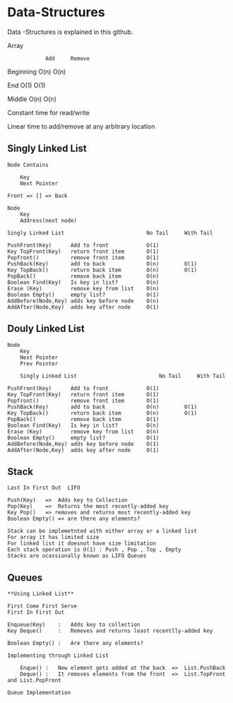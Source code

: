 # Data-Structures
Data -Structures is explained in this github. 

Array

                Add     Remove
Beginning       O(n)       O(n)

End             O(1)       O(1)

Middle          O(n)       O(n)

Constant time for read/write

Linear time to add/remove at any arbitrary location



## Singly Linked List

    Node Contains

        Key
        Next Pointer

    Front => [] => Back

    Node
        Key
        Address(next node)

    Singly Linked List                          No Tail     With Tail

    PushFront(Key)      Add to front            O(1)
    Key TopFront(Key)   return front item       O(1)
    Popfront()          remove front item       O(1)   
    PushBack(Key)       add to back             O(n)        O(1)
    Key TopBack()       return back item        O(n)        O(1)
    PopBack()           remove back item        O(n)
    Boolean Find(Key)   Is key in list?         O(n)
    Erase (Key)         remove key from list    O(n)
    Boolean Empty()     empty list?             O(1)
    AddBefore(Node,Key) adds key before node    O(n)
    AddAfter(Node,Key)  adds key after node     O(1)

    

## Douly Linked List

    Node
        Key
        Next Pointer
        Prev Pointer

        Singly Linked List                          No Tail     With Tail

    PushFront(Key)      Add to front            O(1)
    Key TopFront(Key)   return front item       O(1)
    Popfront()          remove front item       O(1)   
    PushBack(Key)       add to back             O(n)        O(1)
    Key TopBack()       return back item        O(n)        O(1)
    PopBack()           remove back item        O(1)
    Boolean Find(Key)   Is key in list?         O(n)
    Erase (Key)         remove key from list    O(n)
    Boolean Empty()     empty list?             O(1)
    AddBefore(Node,Key) adds key before node    O(1)
    AddAfter(Node,Key)  adds key after node     O(1)

## Stack

    Last In First Out  LIFO

    Push(Key)   =>  Adds key to Collection
    Pop(Key)    =>  Returns the most recently-added key
    Key Pop()   => removes and returns most recently-added key
    Boolean Empty() => are there any elements?

    Stack can be implemetnted with either array or a linked list
    For array it has limited size
    For linked list it doesnot have size limitation
    Each stack operation is O(1) : Push , Pop , Top , Empty
    Stacks are ocassionally known as LIFO Queues

## Queues

    **Using Linked List**

    First Come First Serve
    First In First Out

    Enqueue(Key)    :   Adds key to collection
    Key Deque()     :   Removes and returns least recentlly-added key

    Boolean Empty() :   Are there any elements?

    Implementing through Linked List

        Enque() :   New element gets added at the back  =>  List.PushBack
        Deque() :   It removes elements from the front  =>  List.TopFront and List.PopFront

    Queue Implementation 

        







